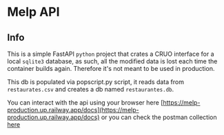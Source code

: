 # Melp API

## Info

This is a simple FastAPI `python` project that crates a CRUO interface for a local `sqlite3` database, 
as such, all the modified data is lost each time the container builds again. Therefore it's not meant to be used in 
production.

This db is populated via popscript.py script, it reads data from `restaurates.csv` and creates a db named `restaurantes.db`.

You can interact with the api using your browser here [https://melp-production.up.railway.app/docs](https://melp-production.up.railway.app/docs)
or you can check the postman collection [here](https://postman.com/joint-operations-astronaut-91121978/workspace/my-workspace/collection/26550573-0b362c02-5f39-472d-b44e-4e5327e4b9a5?ctx=documentation)
